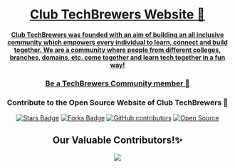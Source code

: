 <h1 align="center"><a href="https://techbrewers.org/">Club TechBrewers Website 🚀</h1>
<h4 align="center"> Club TechBrewers was founded with an aim of building an all inclusive community which empowers every individual to learn, connect and build together. We are a community where people from different colleges, branches, domains, etc. come together and learn tech together in a fun way! </h4>

<h3 align="center"><a href="https://docs.google.com/forms/d/e/1FAIpQLSfUl-mlbPI_Nsz-EiuNZI4nMuqT9b4aGnr1sxZXqa4unj-mEQ/viewform">Be a TechBrewers Community member 🚀</a></h3>

<h3 align="center">Contribute to the Open Source Website of Club TechBrewers 🤩 </h3>

<!--<h4>Check out <a href="https://github.com/Club-TechBrewers/Club-TechBrewers.github.io/blob/main/Contributing.md">Contributing.md</a> where we will walk you through the steps on how you can contribute to the project</h4>-->

<div align="center">
<a href="https://github.com/Club-TechBrewers/Club-TechBrewers.github.io/"><img src="https://img.shields.io/github/stars/Club-TechBrewers/Club-TechBrewers.github.io" alt="Stars Badge"/></a>
<a href="https://github.com/Club-TechBrewers/Club-TechBrewers.github.io/network/members"><img src="https://img.shields.io/github/forks/Club-TechBrewers/Club-TechBrewers.github.io" alt="Forks Badge"/></a>
<a href="https://github.com/Club-TechBrewers/Club-TechBrewers.github.io/graphs/contributors"><img alt="GitHub contributors" src="https://img.shields.io/github/contributors/Club-TechBrewers/Club-TechBrewers.github.io?color=2b9348"></a>
<a href="https://github.com/Club-TechBrewers/Club-TechBrewers.github.io"><img src="https://badges.frapsoft.com/os/v2/open-source.svg" alt="Open Source"/></a>
</div>

<h2 align="center"> Our Valuable Contributors!✨ </h2>
<p align="center">

<a href="https://github.com/Club-TechBrewers/Club-TechBrewers.github.io/graphs/contributors">
  <img src="https://contrib.rocks/image?repo=Club-TechBrewers/Club-TechBrewers.github.io" />
</a>
</p>

